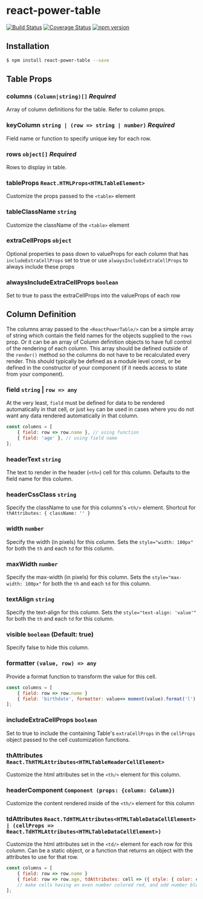 # react-power-table

[![Build Status](https://travis-ci.org/coolkev/react-power-table.svg?branch=master)](https://travis-ci.org/coolkev/react-power-table)
[![Coverage Status](https://coveralls.io/repos/github/coolkev/react-power-table/badge.svg?branch=master)](https://coveralls.io/github/coolkev/react-power-table?branch=master)
[![npm version](https://badge.fury.io/js/react-power-table.svg)](https://badge.fury.io/js/react-power-table)


## Installation


```bash
$ npm install react-power-table --save
```



## Table Props

### columns `(Column|string)[]` *Required*


Array of column definitions for the table. Refer to column props.


### keyColumn `string | (row => string | number)` *Required*

Field name or function to specify unique key for each row.

### rows `object[]` *Required*

Rows to display in table.

### tableProps `React.HTMLProps<HTMLTableElement>`

Customize the props passed to the `<table>` element


### tableClassName `string`

Customize the className of the `<table>` element


### extraCellProps `object`

Optional properties to pass down to valueProps for each column that has `includeExtraCellProps` set to true 
or use `alwaysIncludeExtraCellProps` to always include these props

### alwaysIncludeExtraCellProps `boolean`

Set to true to pass the extraCellProps into the valueProps of each row


## Column Definition

The columns array passed to the `<ReactPowerTable/>` can be a simple array of string which contain the field names for the objects supplied to the `rows` prop. Or it can be an array of Column definition objects to have full control of the rendering of each column. This array should be defined outside of the `render()` method so the columns do not have to be recalculated every render. This should typically be defined as a module level const, or be defined in the constructor of your component (if it needs access to state from your component).

### field `string` | `row => any`
At the very least, `field` must be defined for data to be rendered automatically in that cell, or just `key` can be used in cases where you do not want any data rendered automatically in that column.

```javascript
const columns = [
    { field: row => row.name }, // using function
    { field: 'age' }, // using field name
];
```

### headerText `string`
The text to render in the header (`<th>`) cell for this column. Defaults to the field name for this column.

### headerCssClass `string`
Specify the className to use for this columns's `<th/>` element. Shortcut for `thAttributes: { className: '' }`

### width `number`
Specify the width (in pixels) for this column. Sets the `style="width: 100px"` for both the `th` and each `td` for this column.


### maxWidth `number`
Specify the max-width (in pixels) for this column. Sets the `style="max-width: 100px"` for both the `th` and each `td` for this column.

### textAlign `string`
Specify the text-align for this column. Sets the `style="text-align: 'value'"` for both the `th` and each `td` for this column.



### visible `boolean` (Default: true)
Specify false to hide this column.



### formatter `(value, row) => any`
Provide a format function to transform the value for this cell.

```javascript
const columns = [
    { field: row => row.name }
    { field: 'birthdate', formatter: value=> moment(value).format('l') }
];
```


### includeExtraCellProps `boolean`
Set to true to include the containing Table's `extraCellProps` in the `cellProps` object passed to the cell customization functions.



### thAttributes `React.ThHTMLAttributes<HTMLTableHeaderCellElement>`
Customize the html attributes set in the `<th/>` element for this column.

### headerComponent `Component (props: {column: Column})`
Customize the content rendered inside of the `<th/>` element for this column



### tdAttributes `React.TdHTMLAttributes<HTMLTableDataCellElement> | (cellProps => React.TdHTMLAttributes<HTMLTableDataCellElement>)`
Customize the html attributes set in the `<td/>` element for each row for this column. Can be a static object, or a function that returns an object with the attributes to use for that row.


```javascript
const columns = [
    { field: row => row.name }
    { field: row => row.age, tdAttributes: cell => ({ style: { color: cell.value % 2===0 ? 'red' : 'blue' } }) }
    // make cells having an even number colored red, and odd number blue
];
```
